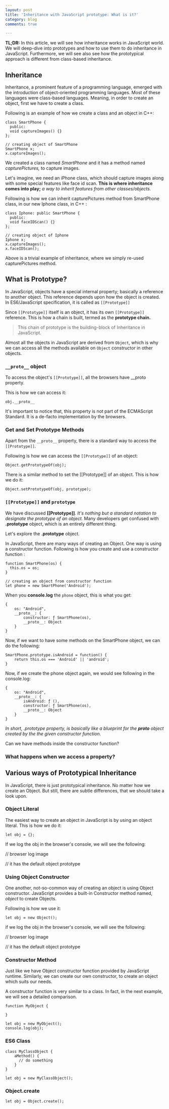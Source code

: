 ```yaml
---
layout: post
title: 'Inheritance with JavaScript prototype: What is it?'
category: blog
comments: true

---
```

**TL;DR:** In this article, we will see how inheritance works in JavaScript world. We will deep-dive into prototypes and how to use them to do inheritance in JavaScript. Furthermore, we will see also see how the prototypical approach is different from class-based inheritance.

## Inheritance

Inheritance, a prominent feature of a programming language, emerged with the introduction of object-oriented programming languages. Most of these languages were class-based languages. Meaning, in order to create an object, first we have to create a class.

Following is an example of how we create a class and an object in C++:

    class SmartPhone {
      public:
      void captureImages() {}
    };
    
    // creating object of SmartPhone
    SmartPhone x;
    x.captureImages();

We created a class named _SmartPhone_ and it has a method named _capturePictures,_ to capture images.

Let's imagine, we need an iPhone class, which should capture images along with some special features like face id scan. **This is where inheritance comes into play;** _a way to inherit features from other classes/objects._

Following is how we can inherit capturePictures method from SmartPhone class, in our new Iphone class, in C++ :

    class Iphone: public SmartPhone {
      public:
      void faceIDScan() {}
    };
    
    // creating object of Iphone
    Iphone x;
    x.captureImages();
    x.faceIDScan();

Above is a trivial example of inheritance, where we simply re-used capturePictures method.

## What is Prototype?

In JavaScript, objects have a special internal property; basically a reference to another object. This reference depends upon how the object is created. In ES6/JavaScript specification, it is called as `[[Prototype]]`

Since `[[Prototype]]` itself is an object, it has its own `[[Prototype]]` reference. This is how a chain is built, termed as the **prototype chain.**

> This chain of prototype is the building-block of Inheritance in JavaScript.

Almost all the objects in JavaScript are derived from `Object`, which is why we can access all the methods available on `Object` constructor in other objects.

### `__proto__` object

To access the object's `[[Prototype]]`, all the browsers have __proto property.

This is how we can access it:

    obj.__proto__

It's important to notice that, this property is not part of the ECMAScript Standard. It is a de-facto implementation by the browsers.

### Get and Set Prototype Methods

Apart from the `__proto__` property, there is a standard way to access the `[[Prototype]]`.

Following is how we can access the `[[Prototype]]` of an object:

    Object.getPrototypeOf(obj);

There is a similar method to set the \[\[Prototype\]\] of an object. This is how we do it:

    Object.setPrototypeOf(obj, prototype);

### `[[Prototype]]` and `prototype`

We have discussed **\[\[Prototype\]\]**. _It's nothing but a standard notation to designate the prototype of an object._ Many developers get confused with **.prototype** object, which is an entirely different thing.

Let's explore the **.prototype** object.

In JavaScript, there are many ways of creating an Object. One way is using a constructor function. Following is how you create and use a constructor function :

    function SmartPhone(os) {
      this.os = os;
    }
    
    // creating an object from constructor function
    let phone = new SmartPhone('Android');

When you **console.log** the `phone` object, this is what you get: 

    {
    	os: "Android",
    	__proto__: {
    		constructor: ƒ SmartPhone(os),
    		__proto__: Object
        }
    }

Now, if we want to have some methods on the SmartPhone object, we can do the following:

    SmartPhone.prototype.isAndroid = function() {
    	return this.os === 'Android' || 'android';
    }

Now, if we create the phone object again, we would see following in the console.log:

    {
    	os: "Android",
    	__proto__: {
        	isAndroid: ƒ (),
    		constructor: ƒ SmartPhone(os),
    		__proto__: Object
        }
    }

_In short, .prototype property, is basically like a blueprint for the **proto** object created by the the given constructor function._

Can we have methods inside the constructor function?

### What happens when we access a property?

## Various ways of Prototypical Inheritance

In JavaScript, there is just prototypical inheritance. No matter how we create an Object. But still, there are subtle differences, that we should take a look upon.

### Object Literal

The easiest way to create an object in JavaScript is by using an object literal. This is how we do it:

    let obj = {}; 

If we log the obj in the browser's console, we will see the following:

// browser log image

// it has the default object prototype

### Using Object Constructor

One another, not-so-common way of creating an object is using Object constructor. JavaScript provides a built-in Constructor method named, _object_ to create Objects.

Following is how we use it:

    let obj = new Object();

if we log the obj in the browser's console, we will  see the following:

// browser log image

// it has the default object prototype

### Constructor Method

Just like we have Object constructor function provided by JavaScript runtime. Similarly, we can create our own constructor, to create an object which suits our needs.

A constructor function is very similar to a class. In fact, in the next example, we will see a detailed comparison.

    function MyObject {
    
    }
    
    let obj = new MyObject();
    console.log(obj);

### ES6 Class

    class MyClassObject {
    	aMethod() {
          // do something
        }
    }
    
    let obj = new MyClassObject();

### Object.create

    let obj = Object.create();
